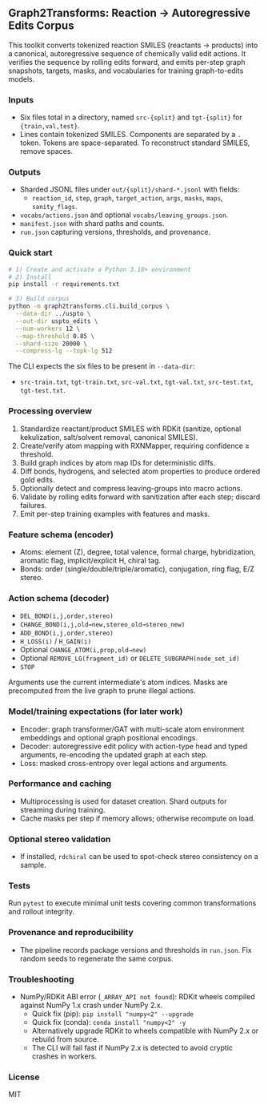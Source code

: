 ## Graph2Transforms: Reaction → Autoregressive Edits Corpus

This toolkit converts tokenized reaction SMILES (reactants → products) into a canonical, autoregressive sequence of chemically valid edit actions. It verifies the sequence by rolling edits forward, and emits per-step graph snapshots, targets, masks, and vocabularies for training graph-to-edits models.

### Inputs
- Six files total in a directory, named `src-{split}` and `tgt-{split}` for `{train,val,test}`.
- Lines contain tokenized SMILES. Components are separated by a `.` token. Tokens are space-separated. To reconstruct standard SMILES, remove spaces.

### Outputs
- Sharded JSONL files under `out/{split}/shard-*.jsonl` with fields:
  - `reaction_id`, `step`, `graph`, `target_action`, `args`, `masks`, `maps`, `sanity_flags`.
- `vocabs/actions.json` and optional `vocabs/leaving_groups.json`.
- `manifest.json` with shard paths and counts.
- `run.json` capturing versions, thresholds, and provenance.

### Quick start
```bash
# 1) Create and activate a Python 3.10+ environment
# 2) Install
pip install -r requirements.txt

# 3) Build corpus
python -m graph2transforms.cli.build_corpus \
  --data-dir ../uspto \
  --out-dir uspto_edits \
  --num-workers 12 \
  --map-threshold 0.85 \
  --shard-size 20000 \
  --compress-lg --topk-lg 512
```

The CLI expects the six files to be present in `--data-dir`:
- `src-train.txt`, `tgt-train.txt`, `src-val.txt`, `tgt-val.txt`, `src-test.txt`, `tgt-test.txt`.

### Processing overview
1. Standardize reactant/product SMILES with RDKit (sanitize, optional kekulization, salt/solvent removal, canonical SMILES).
2. Create/verify atom mapping with RXNMapper, requiring confidence ≥ threshold.
3. Build graph indices by atom map IDs for deterministic diffs.
4. Diff bonds, hydrogens, and selected atom properties to produce ordered gold edits.
5. Optionally detect and compress leaving-groups into macro actions.
6. Validate by rolling edits forward with sanitization after each step; discard failures.
7. Emit per-step training examples with features and masks.

### Feature schema (encoder)
- Atoms: element (Z), degree, total valence, formal charge, hybridization, aromatic flag, implicit/explicit H, chiral tag.
- Bonds: order (single/double/triple/aromatic), conjugation, ring flag, E/Z stereo.

### Action schema (decoder)
- `DEL_BOND(i,j,order,stereo)`
- `CHANGE_BOND(i,j,old→new,stereo_old→stereo_new)`
- `ADD_BOND(i,j,order,stereo)`
- `H_LOSS(i)` / `H_GAIN(i)`
- Optional `CHANGE_ATOM(i,prop,old→new)`
- Optional `REMOVE_LG(fragment_id)` or `DELETE_SUBGRAPH(node_set_id)`
- `STOP`

Arguments use the current intermediate's atom indices. Masks are precomputed from the live graph to prune illegal actions.

### Model/training expectations (for later work)
- Encoder: graph transformer/GAT with multi-scale atom environment embeddings and optional graph positional encodings.
- Decoder: autoregressive edit policy with action-type head and typed arguments, re-encoding the updated graph at each step.
- Loss: masked cross-entropy over legal actions and arguments.

### Performance and caching
- Multiprocessing is used for dataset creation. Shard outputs for streaming during training.
- Cache masks per step if memory allows; otherwise recompute on load.

### Optional stereo validation
- If installed, `rdchiral` can be used to spot-check stereo consistency on a sample.

### Tests
Run `pytest` to execute minimal unit tests covering common transformations and rollout integrity.

### Provenance and reproducibility
- The pipeline records package versions and thresholds in `run.json`. Fix random seeds to regenerate the same corpus.

### Troubleshooting
- NumPy/RDKit ABI error (`_ARRAY_API not found`): RDKit wheels compiled against NumPy 1.x crash under NumPy 2.x.
  - Quick fix (pip): `pip install "numpy<2" --upgrade`
  - Quick fix (conda): `conda install "numpy<2" -y`
  - Alternatively upgrade RDKit to wheels compatible with NumPy 2.x or rebuild from source.
  - The CLI will fail fast if NumPy 2.x is detected to avoid cryptic crashes in workers.

### License
MIT
